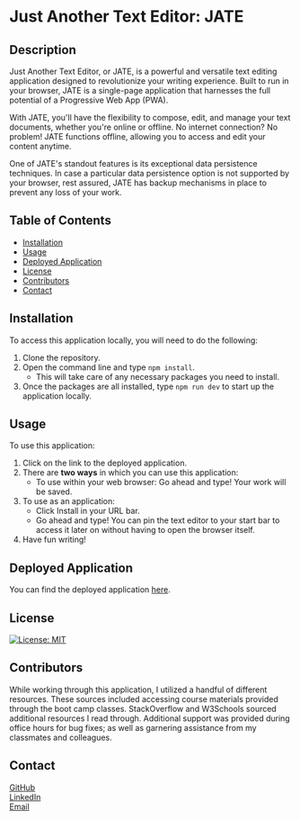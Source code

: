 # Just Another Text Editor: JATE

## Description

Just Another Text Editor, or JATE, is a powerful and versatile text editing application designed to revolutionize your writing experience. Built to run in your browser, JATE is a single-page application that harnesses the full potential of a Progressive Web App (PWA).

With JATE, you'll have the flexibility to compose, edit, and manage your text documents, whether you're online or offline. No internet connection? No problem! JATE functions offline, allowing you to access and edit your content anytime.

One of JATE's standout features is its exceptional data persistence techniques. In case a particular data persistence option is not supported by your browser, rest assured, JATE has backup mechanisms in place to prevent any loss of your work.

## Table of Contents
- [Installation](#installation)
- [Usage](#usage)
- [Deployed Application](#deployed-application)
- [License](#license)
- [Contributors](#contributors)
- [Contact](#contact)

## Installation
To access this application locally, you will need to do the following:
1. Clone the repository. 
2. Open the command line and type `npm install`.
    - This will take care of any necessary packages you need to install.
3. Once the packages are all installed, type `npm run dev` to start up the application locally.

## Usage
To use this application:
1. Click on the link to the deployed application.
2. There are **two ways** in which you can use this application:
    - To use within your web browser: Go ahead and type! Your work will be saved.
3. To use as an application:
    - Click Install in your URL bar.
    - Go ahead and type! You can pin the text editor to your start bar to access it later on without having to open the browser itself. 
4. Have fun writing!

## Deployed Application
You can find the deployed application [here](https://just-anthr-txt-editor-b5f1347fd808.herokuapp.com/).

## License
[![License: MIT](https://img.shields.io/badge/License-MIT-yellow.svg)](https://opensource.org/licenses/MIT)

## Contributors
While working through this application, I utilized a handful of different resources. These sources included accessing course materials provided through the boot camp classes. StackOverflow and W3Schools sourced additional resources I read through. Additional support was provided during office hours for bug fixes; as well as garnering assistance from my classmates and colleagues.

## Contact
[GitHub](https://github.com/HarrisSte)
<br>
[LinkedIn](https://www.linkedin.com/in/stephanie-harris-5069aa224/)
<br>
[Email](mailto:st3phanie.harris@gmail.com)
